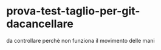# prova-test-taglio-per-git-dacancellare
da controllare perchè non funziona il movimento delle mani
